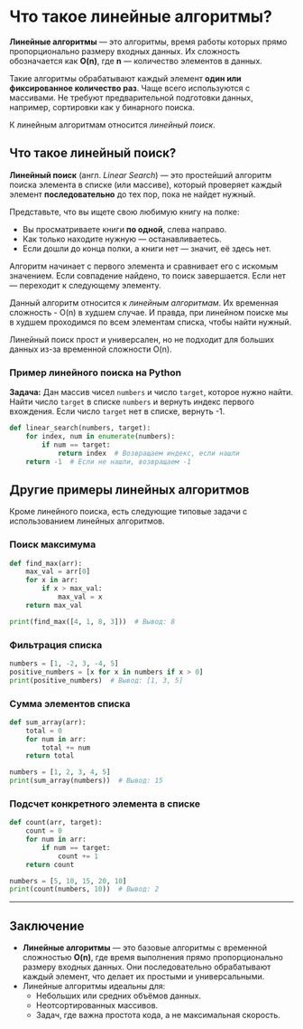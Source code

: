 # Что такое линейные алгоритмы?

**Линейные алгоритмы** — это алгоритмы, время работы которых прямо пропорционально размеру входных данных. Их сложность обозначается как **O(n)**, где **n** — количество элементов в данных.  

Такие алгоритмы обрабатывают каждый элемент **один или фиксированное количество раз**. Чаще всего используются с массивами. Не требуют предварительной подготовки данных, например, сортировки как у бинарного поиска.

К линейным алгоритмам относится *линейный поиск*.
## Что такое линейный поиск?  
**Линейный поиск** (англ. *Linear Search*) — это простейший алгоритм поиска элемента в списке (или массиве), который проверяет каждый элемент **последовательно** до тех пор, пока не найдет нужный.

Представьте, что вы ищете свою любимую книгу на полке:  
- Вы просматриваете книги **по одной**, слева направо.  
- Как только находите нужную — останавливаетесь.  
- Если дошли до конца полки, а книги нет — значит, её здесь нет.

Алгоритм начинает с первого элемента и сравнивает его с искомым значением. Если совпадение найдено, то поиск завершается. Если нет — переходит к следующему элементу.

Данный алгоритм относится к *линейным алгоритмам*. Их временная сложность - O(n) в худшем случае. И правда, при линейном поиске мы в худшем проходимся по всем элементам списка, чтобы найти нужный.

Линейный поиск прост и универсален, но не подходит для больших данных из-за временной сложности O(n).
### Пример линейного поиска на Python  

**Задача:** Дан массив чисел `numbers` и число `target`, которое нужно найти. Найти число `target` в списке `numbers` и вернуть индекс первого вхождения. Если число `target` нет в списке, вернуть -1.  

```python
def linear_search(numbers, target):
    for index, num in enumerate(numbers):
        if num == target:
            return index  # Возвращаем индекс, если нашли
    return -1  # Если не нашли, возвращаем -1
```

## Другие примеры линейных алгоритмов

Кроме линейного поиска, есть следующие типовые задачи с использованием линейных алгоритмов.

### Поиск максимума  
```python
def find_max(arr):
    max_val = arr[0]
    for x in arr:
        if x > max_val:
            max_val = x
    return max_val

print(find_max([4, 1, 8, 3]))  # Вывод: 8
```

### Фильтрация списка  
```python
numbers = [1, -2, 3, -4, 5]
positive_numbers = [x for x in numbers if x > 0]
print(positive_numbers)  # Вывод: [1, 3, 5]
```

### Сумма элементов списка
```python
def sum_array(arr):
    total = 0
    for num in arr:
        total += num
    return total

numbers = [1, 2, 3, 4, 5]
print(sum_array(numbers))  # Вывод: 15
```

### Подсчет конкретного элемента в списке
```python
def count(arr, target):
    count = 0
    for num in arr:
        if num == target:
            count += 1
    return count

numbers = [5, 10, 15, 20, 10]
print(count(numbers, 10))  # Вывод: 2
```
---

## Заключение
- **Линейные алгоритмы** — это базовые алгоритмы с временной сложностью **O(n)**, где время выполнения прямо пропорционально размеру входных данных. Они последовательно обрабатывают каждый элемент, что делает их простыми и универсальными.
- Линейные алгоритмы идеальны для:
   - Небольших или средних объёмов данных.
   - Неотсортированных массивов.
   - Задач, где важна простота кода, а не максимальная скорость.

